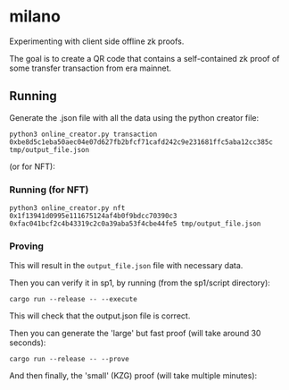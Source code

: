 # milano

Experimenting with client side offline zk proofs.


The goal is to create a QR code that contains a self-contained zk proof of some transfer transaction from era mainnet.





## Running

Generate the .json file with all the data using the python creator file:

```shell
python3 online_creator.py transaction 0xbe8d5c1eba50aec04e07d627fb2bfcf71cafd242c9e231681ffc5aba12cc385c tmp/output_file.json
```

(or for NFT):
### Running (for NFT)

```shell
python3 online_creator.py nft 0x1f13941d0995e111675124af4b0f9bdcc70390c3 0xfac041bcf2c4b43319c2c0a39aba53f4cbe44fe5 tmp/output_file.json
```

### Proving

This will result in the `output_file.json` file with necessary data.

Then you can verify it in sp1, by running (from the sp1/script directory):

```shell
cargo run --release -- --execute
```

This will check that the output.json file is correct.

Then you can generate the 'large' but fast proof (will take around 30 seconds):

```shell
cargo run --release -- --prove 
```

And then finally, the 'small' (KZG) proof (will take multiple minutes):

```shell
cargo run --bin prove --release -- --evm
```

### Verify (on raspberry pi)

```shell
python3 verifier.py
```

## Stuff to do

* Verify that transaction has executed correctly (get the receipt too).
* hook up the QR code generator
* start passing the file names directly.